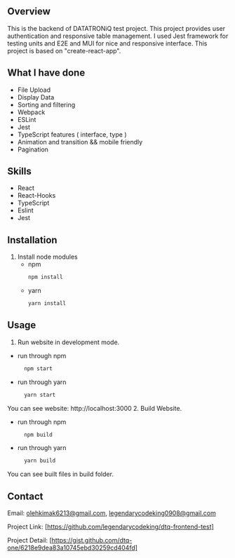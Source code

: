 <!-- GETTING STARTED -->
## Overview

This is the backend of DATATRONiQ test project.
This project provides user authentication and responsive table management.
I used Jest framework for testing units and E2E and MUI for nice and responsive interface.
This project is based on "create-react-app".

## What I have done

- File Upload
- Display Data
- Sorting and filtering
- Webpack
- ESLint
- Jest
- TypeScript features ( interface, type )
- Animation and transition && mobile friendly
- Pagination

## Skills

- React
- React-Hooks
- TypeScript
- Eslint
- Jest

## Installation

1. Install node modules
   - npm
     ```sh
     npm install
     ```
   - yarn
     ```sh
     yarn install
     ```
   
## Usage

1. Run website in development mode.
- run through npm
   ```sh
     npm start
   ```
- run through yarn
   ```sh
     yarn start
   ```
You can see website: http://localhost:3000
2. Build Website.
- run through npm
   ```sh
     npm build
   ```
- run through yarn
   ```sh
     yarn build
   ```

You can see built files in build folder.

## Contact

Email: olehkimak6213@gmail.com, legendarycodeking0908@gmail.com

Project Link: [https://github.com/legendarycodeking/dtq-frontend-test]

Project Detail: [https://gist.github.com/dtq-one/6218e9dea83a10745ebd30259cd404fd]